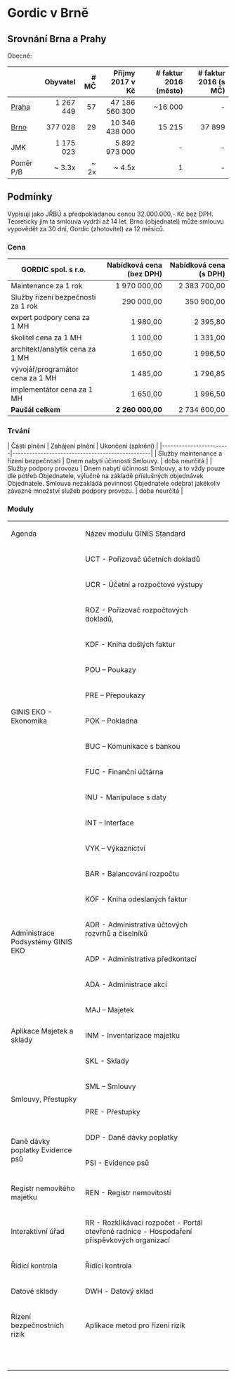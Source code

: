 
# Gordic v Brně

## Srovnání Brna a Prahy

Obecně:

|           | Obyvatel  | # MČ | Přijmy 2017 v Kč | # faktur 2016 (město)| # faktur 2016 (s MČ)  |
|-----------|----------:|-----:|-----------------:|---------------------:|----------------------:|
| [Praha][] | 1 267 449 |  57  |  47 186 560 300  |             ~16 000  |                   -   |  
| [Brno][]  |   377 028 |  29  |  10 346 438 000  |              15 215  |              37 899   |
| JMK       | 1 175 023 |      |   5 892 973 000  |                   -  |                   -   |
| Poměr P/B |    ~ 3.3x |~ 2x  |          ~ 4.5x  |                   1  |                   -   |

## Podmínky

Vypisují jako JŘBÚ s předpokládanou cenou 32.000.000,- Kč bez DPH. Teoreticky jim ta smlouva vydrží až 14 let. Brno (objednatel) může smlouvu vypovědět za 30 dní, Gordic (zhotovitel) za 12 měsíců.

### Cena

| GORDIC spol. s r.o.        | Nabídková cena (bez DPH) | Nabídková cena (s DPH) |
|----------------------------|-------------------------:|-----------------------:|
| Maintenance za 1 rok       |            1 970 000,00  |         2 383 700,00   |
| Služby řízení bezpečnosti za 1 rok |      290 000,00  |           350 900,00   |
| expert podpory cena za 1 MH |               1 980,00  |             2 395,80   |
| školitel cena za 1 MH       |               1 100,00  |             1 331,00   |
| architekt/analytik cena za 1 MH |           1 650,00  |             1 996,50   |
| vývojář/programátor cena za 1 MH |          1 485,00  |             1 796,85   |
| implementátor cena za 1 MH |                1 650,00  |             1 996,50   |
| **Paušál celkem**          |        **2 260 000,00**  |         2 734 600,00   |

### Trvání

| Části plnění           | Zahájení plnění | Ukončení (splnění) |
|------------------------|-------------------------------------------------|
| Služby maintenance a řízení bezpečnosti | Dnem nabytí účinnosti Smlouvy. | doba neurčitá |
| Služby podpory provozu |  Dnem nabytí účinnosti Smlouvy, a to vždy pouze dle potřeb Objednatele, výlučně na základě příslušných objednávek Objednatele. Smlouva nezakládá povinnost Objednatele odebrat jakékoliv závazné množství služeb podpory provozu. | doba neurčitá |

### Moduly

<table border="0" cellspacing="0" cellpadding="0" >
  <colgroup><col width="238"/><col width="632"/><col width="99"/></colgroup>
  <tr><td><p>Agenda</p></td><td><p>Název modulu GINIS Standard</p></td><td> </td></tr>
  <tr><td rowspan="13"><p>GINIS EKO - Ekonomika</p></td><td><p>UCT - Pořizovač účetních dokladů</p></td><td> </td></tr>
    <tr><td><p>UCR - Účetní a rozpočtové výstupy</p></td><td> </td></tr>
    <tr><td><p>ROZ - Pořizovač rozpočtových dokladů,</p></td><td> </td></tr>
    <tr><td><p>KDF - Kniha došlých faktur</p></td><td> </td></tr>
    <tr><td><p>POU – Poukazy</p></td><td> </td></tr>
    <tr><td><p>PRE – Přepoukazy</p></td><td> </td></tr>
    <tr><td><p>POK – Pokladna</p></td><td> </td></tr>
    <tr><td><p>BUC – Komunikace s bankou</p></td><td> </td></tr>
    <tr><td><p>FUC - Finanční účtárna</p></td><td> </td></tr>
    <tr><td><p>INU - Manipulace s daty</p></td><td> </td></tr>
    <tr><td><p>INT – Interface</p></td><td> </td></tr><tr><td><p>VYK – Výkaznictví</p></td><td> </td></tr>
    <tr><td><p>BAR - Balancování rozpočtu</p></td><td> </td></tr>
  <tr><td rowspan="4"><p>Administrace Podsystémy GINIS EKO</p></td><td><p>KOF - Kniha odeslaných faktur</p></td><td> </td></tr>
    <tr><td><p>ADR - Administrativa účtových rozvrhů a číselníků</p></td><td> </td></tr>
    <tr><td><p>ADP - Administrativa předkontací</p></td><td> </td></tr><tr><td><p>ADA - Administrace akcí</p></td><td> </td></tr>
  <tr><td rowspan="3"><p>Aplikace Majetek a sklady</p></td><td><p>MAJ – Majetek</p></td><td> </td></tr>
    <tr><td><p>INM - Inventarizace majetku</p></td><td> </td></tr>
    <tr><td><p>SKL - Sklady</p></td><td> </td></tr>
  <tr><td rowspan="2"><p>Smlouvy, Přestupky</p></td><td><p>SML – Smlouvy</p></td><td> </td></tr>
    <tr><td><p>PRE - Přestupky</p></td><td> </td></tr>
  <tr><td rowspan="2"><p>Daně dávky poplatky Evidence psů</p></td><td><p>DDP - Daně dávky poplatky</p></td><td> </td></tr>
    <tr><td><p>PSI - Evidence psů</p></td><td> </td></tr>
  <tr><td><p>Registr nemovitého majetku</p></td><td><p>REN - Registr nemovitostí</p></td><td> </td></tr>
  <tr><td><p>Interaktivní úřad</p></td><td><p>RR - Rozklikávací rozpočet - Portál otevřené radnice - Hospodaření příspěvkových organizací</p></td><td> </td></tr>
  <tr><td><p>Řídící kontrola</p></td><td><p>Řídící kontrola</p></td><td> </td></tr>
  <tr><td><p>Datové sklady</p></td><td><p>DWH - Datový sklad</p></td><td> </td></tr>
  <tr><td><p>Řízení bezpečnostních rizik</p></td><td><p>Aplikace metod pro řízení rizik</p></td><td> </td></tr>
  <tr><td> </td><td> </td><td> </td></tr><tr><td> </td><td> </td><td> </td></tr>
</table>

[Brno]: https://cs.wikipedia.org/wiki/Brno
[Praha]: https://cs.wikipedia.org/wiki/Praha
[e-zakazky]: http://sluzby.e-zakazky.cz/Profil-Zadavatele/c74afc13-ac57-46ce-8225-99826ed87c64/Zakazka/P16V00000066
